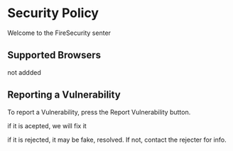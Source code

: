 # Security Policy
Welcome to the FireSecurity senter

## Supported Browsers
not addded

## Reporting a Vulnerability

To report a Vulnerability, press the Report Vulnerability button.

if it is acepted, we will fix it

if it is rejected, it may be fake, resolved. If not, contact the rejecter for info.
